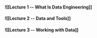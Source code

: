 #### ![[Lecture 1 -- What Is Data Engineering]]

#### ![[Lecture 2 -- Data and Tools]]

#### ![[Lecture 3 -- Working with Data]]